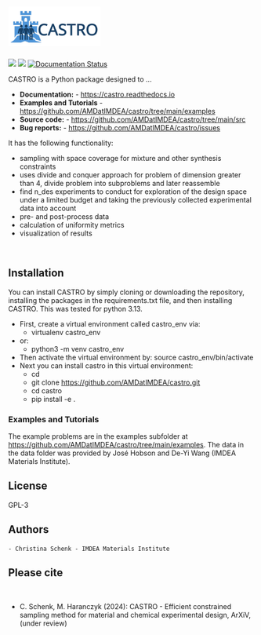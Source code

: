 # <img alt="CASTRO" src="branding/CASTRO-Logo.svg" height="80">

[![](https://img.shields.io/github/license/AMDatIMDEA/castro)](https://github.com/AMDatIMDEA/castro/blob/master/LICENSE)
[![](https://img.shields.io/github/last-commit/AMDatIMDEA/castro)](https://github.com/AMDatIMDEA/castro/)
[![Documentation Status](https://readthedocs.org/projects/castro/badge/?version=latest)](https://castro.readthedocs.io/en/latest/py-modindex.html)


CASTRO is a Python package designed to ...

- **Documentation:** - https://castro.readthedocs.io
- **Examples and Tutorials** - https://github.com/AMDatIMDEA/castro/tree/main/examples
- **Source code:** - https://github.com/AMDatIMDEA/castro/tree/main/src
- **Bug reports:** - https://github.com/AMDatIMDEA/castro/issues

It has the following functionality:
 - sampling with space coverage for mixture and other synthesis constraints
 - uses divide and conquer approach for problem of dimension greater than 4, divide problem into subproblems and later reassemble
 - find n_des experiments to conduct for exploration of the design space under a limited budget and taking the previously collected experimental data into account
 - pre- and post-process data
 - calculation of uniformity metrics
 - visualization of results

<br>

## Installation

You can install CASTRO by simply cloning or downloading the repository, installing the packages in the requirements.txt file, and then installing CASTRO. This was tested for python 3.13.
- First, create a virtual environment called castro_env via:
    - virtualenv castro_env
- or:
    - python3 -m venv castro_env
- Then activate the virtual environment by:
    source castro_env/bin/activate
- Next you can install castro in this virtual environment:
    - cd <installation directory>
    - git clone https://github.com/AMDatIMDEA/castro.git
    - cd castro
    - pip install -e .



### Examples and Tutorials

The example problems are in the examples subfolder at https://github.com/AMDatIMDEA/castro/tree/main/examples.
The data in the data folder was provided by José Hobson and De-Yi Wang (IMDEA Materials Institute).
<br>

## License

GPL-3


## Authors

    - Christina Schenk - IMDEA Materials Institute

## Please cite
<br>

 - C. Schenk, M. Haranczyk (2024): CASTRO - Efficient constrained sampling method for material and chemical experimental design, ArXiV, (under review)
